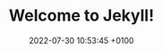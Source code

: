 ---
layout: portfoliodetailes1
title:  "Welcome to Jekyll!"
date:   2022-07-30 10:53:45 +0100
permalink: /karate1.html
categories: boxing
---